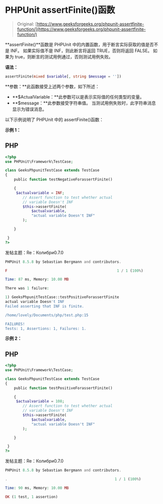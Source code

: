 # PHPUnit assertFinite()函数

> Original: [https://www.geeksforgeeks.org/phpunit-assertfinite-function/](https://www.geeksforgeeks.org/phpunit-assertfinite-function/)

**assertFinite()**函数是 PHPUnit 中的内置函数，用于断言实际获取的值是否不是 INF。 如果实际值不是 INF，则此断言将返回 TRUE，否则将返回 FALSE。 如果为 true，则断言的测试用例通过，否则测试用例失败。

**语法：**

```php
assertFinite(mixed $variable[, string $message = ''])

```

**参数：**此函数接受上述两个参数，如下所述：

*   **$ActualVariable：**此参数可以是表示实际值的任何类型的变量。
*   **$message：**此参数接受字符串值。 当测试用例失败时，此字符串消息显示为错误消息。

以下示例说明了 PHPUnit 中的 assertFinite()函数：

**示例 1：**

## PHP

```php
<?php 
use PHPUnit\Framework\TestCase; 

class GeeksPhpunitTestCase extends TestCase 
{ 
    public function testNegativeForassertFinite()

    {    
     $actualvariable = INF;
        // Assert function to test whether actual 
        // variable Doesn't INF
        $this->assertFinite(
            $actualvariable, 
            "actual variable Doesn't INF"
        );

    }

 } 
?> 
```

发帖主题：Re：Колибри0.7.0

```php
PHPUnit 8.5.8 by Sebastian Bergmann and contributors.

F                                                  1 / 1 (100%)

Time: 87 ms, Memory: 10.00 MB

There was 1 failure:

1) GeeksPhpunitTestCase::testPositiveForassertFinite
actual variable Doesn't INF
Failed asserting that INF is finite.

/home/lovely/Documents/php/test.php:15

FAILURES!
Tests: 1, Assertions: 1, Failures: 1.

```

**示例 2：**

## PHP

```php
<?php 
use PHPUnit\Framework\TestCase; 

class GeeksPhpunitTestCase extends TestCase 
{ 
    public function testPositiveForassertFinite()

    {    
     $actualvariable = 108;
        // Assert function to test whether actual 
        // variable Doesn't INF
        $this->assertFinite(
            $actualvariable, 
            "actual variable Doesn't INF"
        );

    }

 } 
?> 
```

发帖主题：Re：Колибри0.7.0

```php
PHPUnit 8.5.8 by Sebastian Bergmann and contributors.

.                                                 1 / 1 (100%)

Time: 90 ms, Memory: 10.00 MB

OK (1 test, 1 assertion)

```